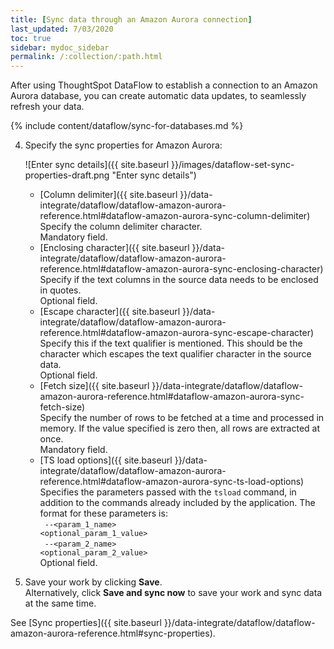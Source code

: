 ```yaml
---
title: [Sync data through an Amazon Aurora connection]
last_updated: 7/03/2020
toc: true
sidebar: mydoc_sidebar
permalink: /:collection/:path.html
---
```

After using ThoughtSpot DataFlow to establish a connection to an Amazon Aurora database, you can create automatic data updates, to seamlessly refresh your data.

{% include content/dataflow/sync-for-databases.md %}

4. Specify the sync properties for Amazon Aurora:

   ![Enter sync details]({{ site.baseurl }}/images/dataflow-set-sync-properties-draft.png "Enter sync details")

   <!--![Enter connection details]({{ site.baseurl }}/images/dataflow-cassandra-create.png "Enter connection details")-->

   * [Column delimiter]({{ site.baseurl }}/data-integrate/dataflow/dataflow-amazon-aurora-reference.html#dataflow-amazon-aurora-sync-column-delimiter)<br/>Specify the column delimiter character.<br/>Mandatory field.
   * [Enclosing character]({{ site.baseurl }}/data-integrate/dataflow/dataflow-amazon-aurora-reference.html#dataflow-amazon-aurora-sync-enclosing-character)<br/>Specify if the text columns in the source data needs to be enclosed in quotes.<br/>Optional field.
   * [Escape character]({{ site.baseurl }}/data-integrate/dataflow/dataflow-amazon-aurora-reference.html#dataflow-amazon-aurora-sync-escape-character)<br/>Specify this if the text qualifier is mentioned. This should be the character which escapes the text qualifier character in the source data.<br/>Optional field.
   * [Fetch size]({{ site.baseurl }}/data-integrate/dataflow/dataflow-amazon-aurora-reference.html#dataflow-amazon-aurora-sync-fetch-size)<br/>Specify the number of rows to be fetched at a time and processed in memory. If the value specified is zero then, all rows are extracted at once.<br/>Mandatory field.
   * [TS load options]({{ site.baseurl }}/data-integrate/dataflow/dataflow-amazon-aurora-reference.html#dataflow-amazon-aurora-sync-ts-load-options)<br/>Specifies the parameters passed with the <code>tsload</code> command, in addition to the commands already included by the application. The format for these parameters is:<br/><code> --&lt;param_1_name&gt; &lt;optional_param_1_value&gt;</code><br/><code> --&lt;param_2_name&gt; &lt;optional_param_2_value&gt;</code><br/>Optional field.

5. Save your work by clicking **Save**.<br/>Alternatively, click **Save and sync now** to save your work and sync data at the same time.

See [Sync properties]({{ site.baseurl }}/data-integrate/dataflow/dataflow-amazon-aurora-reference.html#sync-properties).
